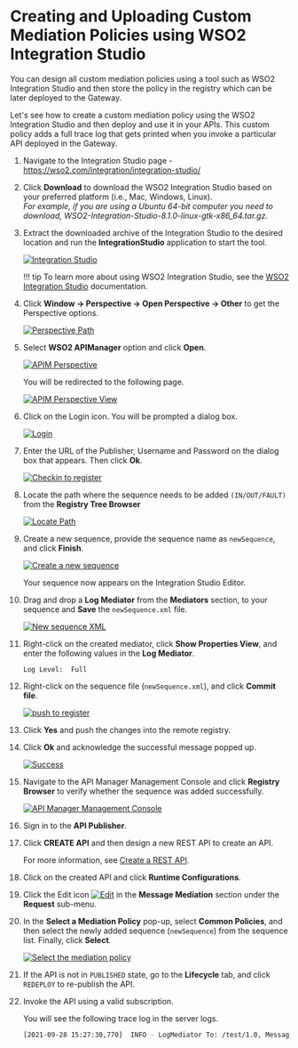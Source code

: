 # Creating and Uploading Custom Mediation Policies using WSO2 Integration Studio

You can design all custom mediation policies using a tool such as WSO2 Integration Studio and then store the policy in the registry which can be later deployed to the Gateway.

Let's see how to create a custom mediation policy using the WSO2 Integration Studio and then deploy and use it in your APIs.
This custom policy adds a full trace log that gets printed when you invoke a particular API deployed in the Gateway.

1. Navigate to the Integration Studio page - <https://wso2.com/integration/integration-studio/>
2. Click **Download** to download the WSO2 Integration Studio based on your preferred platform (i.e., Mac, Windows, Linux).  
     *For example, if you are using a Ubuntu 64-bit computer you need to download, WSO2-Integration-Studio-8.1.0-linux-gtk-x86_64.tar.gz.*
3. Extract the downloaded archive of the Integration Studio to the desired location and run the **IntegrationStudio** application to start the tool.

    [![Integration Studio]({{base_path}}/assets/img/learn/api-gateway/message-mediation/integration-studio.png)]({{base_path}}/assets/img/learn/api-gateway/message-mediation/integration-studio.png)

    !!! tip
        To learn more about using WSO2 Integration Studio, see the [WSO2 Integration Studio]({{base_path}}/integrate/develop/wso2-integration-studio.md) documentation.

4. Click **Window -> Perspective -> Open Perspective -> Other** to get the Perspective options.
  
     [![Perspective Path]({{base_path}}/assets/img/learn/api-gateway/message-mediation/open-perspective.png)]({{base_path}}/assets/img/learn/api-gateway/message-mediation/open-perspective.png)

5. Select **WSO2 APIManager** option and click **Open**.
  
     [![APIM Perspective]({{base_path}}/assets/img/learn/api-gateway/message-mediation/apim-perspective.png)]({{base_path}}/assets/img/learn/api-gateway/message-mediation/apim-perspective.png)

    You will be redirected to the following page.

     [![APIM Perspective View]({{base_path}}/assets/img/learn/api-gateway/message-mediation/apim-perspective-view.png)]({{base_path}}/assets/img/learn/api-gateway/message-mediation/apim-perspective-view.png)

6. Click on the Login icon. You will be prompted a dialog box.
  
     [![Login]({{base_path}}/assets/img/learn/api-gateway/message-mediation/login.png)]({{base_path}}/assets/img/learn/api-gateway/message-mediation/login.png)

7. Enter the URL of the Publisher, Username and Password on the dialog box that appears. Then click **Ok**.

    [![Checkin to register]({{base_path}}/assets/img/learn/api-gateway/message-mediation/checkin.png)]({{base_path}}/assets/img/learn/api-gateway/message-mediation/checkin.png)

8. Locate the path where the sequence needs to be added `(IN/OUT/FAULT)` from the **Registry Tree Browser**

    [![Locate Path]({{base_path}}/assets/img/learn/api-gateway/message-mediation/registry-path.png)]({{base_path}}/assets/img/learn/api-gateway/message-mediation/registry-path.png)
    
9. Create a new sequence, provide the sequence name as `newSequence`, and click **Finish**.
  
     [![Create a new sequence]({{base_path}}/assets/img/learn/api-gateway/message-mediation/create-sequence.png)]({{base_path}}/assets/img/learn/api-gateway/message-mediation/create-sequence.png)

     Your sequence now appears on the Integration Studio Editor. 

9. Drag and drop a **Log Mediator** from the **Mediators** section, to your sequence and **Save** the `newSequence.xml` file.

     [![New sequence XML]({{base_path}}/assets/img/learn/api-gateway/message-mediation/newsequence-log-xml.png)]({{base_path}}/assets/img/learn/api-gateway/message-mediation/newsequence-log-xml.png)

10. Right-click on the created mediator, click **Show Properties View**, and enter the following values in the **Log Mediator**.
    
     `Log Level:  Full`

11. Right-click on the sequence file (`newSequence.xml`), and click **Commit file**.
  
     [![push to register]({{base_path}}/assets/img/learn/api-gateway/message-mediation/commit-to-reg.png)]({{base_path}}/assets/img/learn/api-gateway/message-mediation/commit-to-reg.png)

12. Click **Yes** and push the changes into the remote registry.

13. Click **Ok** and acknowledge the successful message popped up. 

    [![Success]({{base_path}}/assets/img/learn/api-gateway/message-mediation/success-message.png)]({{base_path}}/assets/img/learn/api-gateway/message-mediation/success-message.png)

14. Navigate to the API Manager Management Console and click **Registry Browser** to verify whether the sequence was added successfully.
    
     [![API Manager Management Console]({{base_path}}/assets/img/learn/api-gateway/message-mediation/mgt-console-reg-browser.png)]({{base_path}}/assets/img/learn/api-gateway/message-mediation/mgt-console-reg-browser.png)
    
15. Sign in to the **API Publisher**. 

16. Click **CREATE API** and then design a new REST API to create an API.

     For more information, see [Create a REST API]({{base_path}}/design/create-api/create-rest-api/create-a-rest-api/).

17. Click on the created API and click **Runtime Configurations**.

18. Click the Edit icon [![Edit]({{base_path}}/assets/img/learn/api-gateway/message-mediation/edit-button.png)]({{base_path}}/assets/img/learn/api-gateway/message-mediation/edit-button.png) in the **Message Mediation** section under the **Request** sub-menu.  

19. In the **Select a Mediation Policy** pop-up, select **Common Policies**, and then select the newly added sequence (`newSequence`) from the sequence list. Finally, click **Select**.

    [![Select the mediation policy]({{base_path}}/assets/img/learn/api-gateway/message-mediation/select-mediation-policy.png)]({{base_path}}/assets/img/learn/api-gateway/message-mediation/select-mediation-policy.png)

20. If the API is not in `PUBLISHED` state, go to the **Lifecycle** tab, and click `REDEPLOY` to re-publish the API. 

21. Invoke the API using a valid subscription.

     You will see the following trace log in the server logs.

    ``` bash
    [2021-09-28 15:27:30,770]  INFO - LogMediator To: /test/1.0, MessageID: urn:uuid:042a64ab-590a-4128-bd99-ef6974893610, Direction: request, Envelope: <?xml version='1.0' encoding='utf-8'?><soapenv:Envelope xmlns:soapenv="http://www.w3.org/2003/05/soap-envelope"><soapenv:Body/></soapenv:Envelope
    ```
 
